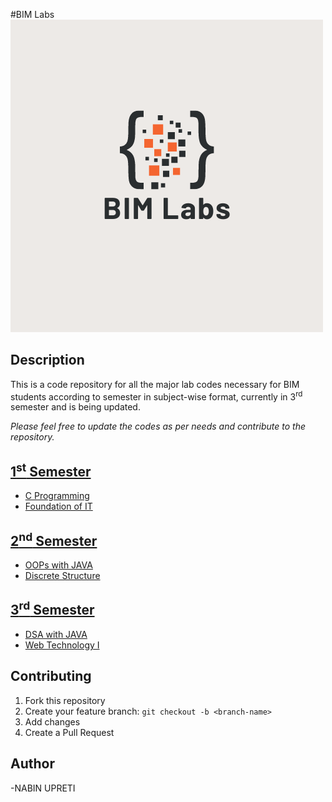 #BIM Labs
![Logo](/ASSETS/Logo.png)
## Description

This is a code repository for all the major lab codes necessary for BIM students according to semester in subject-wise format, currently in 3<sup>rd</sup> semester and is being updated.

_Please feel free to update the codes as per needs and contribute to the repository._

## [1<sup>st</sup> Semester](/First_Semester/README.md)

- [C Programming](/First_Semester/C_Programming/README.md)
- [Foundation of IT](/First_Semester/Foundaion_Of_IT/README.md)

## [2<sup>nd</sup> Semester](/Second_Semester/README.md)

- [OOPs with JAVA](/Second_Semester/OOP-with-JAVA/README.md)
- [Discrete Structure](/Second_Semester/Discrete-Structure/README.md)

## [3<sup>rd</sup> Semester](/Third_Semester/README.md)

- [DSA with JAVA](/Third_Semester/Data-Structure-And-Algorithms-with-JAVA/README.md)
- [Web Technology I](/Third_Semester/Web-Technology-I/README.md)

## Contributing

1. Fork this repository
2. Create your feature branch: `git checkout -b <branch-name>`
3. Add changes
4. Create a Pull Request

## Author

-NABIN UPRETI
